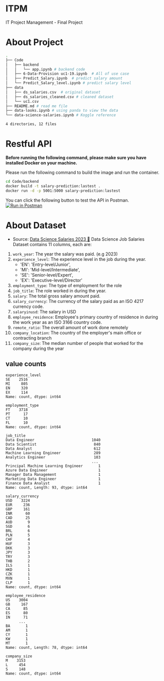 # ITPM
IT Project Management - Final Project

# About Project 

```bash  
.
├── Code
│   ├── backend
│   │   └── app.ipynb # backend code
│   ├── 6-Data-Provision uc1-19.ipynb  # All of use case 
│   ├── Predict_Salary.ipynb  # predict salary amount
│   └── Predict_Salary_level.ipynb # predict salary level 
├── data 
│   ├── ds_salaries.csv  # original dataset
│   ├── ds_salaries_cleaned.csv # cleaned dataset 
│   └── uc1.csv
├── README.md # read me file
├── data-looks.ipynb # using panda to view the data 
└── data-science-salaries.ipynb # Koggle reference 

4 directories, 12 files
```

# Restful API 
**Before running the following command, please make sure you have installed Docker on your machine.**

Please run the following command to build the image and run the container.
```bash
cd Code/backend
docker build -t salary-prediction:lastest .
docker run -d -p 5001:5000 salary-prediction:lastest
```

You can click the following button to test the API in Postman.
[![Run in Postman](https://run.pstmn.io/button.svg)](https://app.getpostman.com/run-collection/12377932-08167c1a-c3a5-42fb-acb6-d913245ed6d4?action=collection%2Ffork&source=rip_markdown&collection-url=entityId%3D12377932-08167c1a-c3a5-42fb-acb6-d913245ed6d4%26entityType%3Dcollection%26workspaceId%3D316e139b-7429-455d-895a-00c0ecfe3066)

# About Dataset
- Source: [Data Science Salaries 2023 💸](https://www.kaggle.com/datasets/arnabchaki/data-science-salaries-2023/data)
Data Science Job Salaries Dataset contains 11 columns, each are:
1. `work_year`: The year the salary was paid. (e.g 2023)
2. `experience_level`: The experience level in the job during the year.
    - 'EN': 'Entry-level/Junior',
    - 'MI': 'Mid-level/Intermediate',
    - 'SE': 'Senior-level/Expert',
    - 'EX': 'Executive-level/Director'
3. `employment_type`: The type of employment for the role
4. `job_title`: The role worked in during the year.
5. `salary`: The total gross salary amount paid.
6. `salary_currency`: The currency of the salary paid as an ISO 4217 currency code.
7. `salaryinusd`: The salary in USD
8. `employee_residence`: Employee's primary country of residence in during the work year as an ISO 3166 country code.
9.  `remote_ratio`: The overall amount of work done remotely
10. `company_location`: The country of the employer's main office or contracting branch
11. `company_size`: The median number of people that worked for the company during the year


## value counts

```console
experience_level
SE    2516
MI     805
EN     320
EX     114
Name: count, dtype: int64

employment_type
FT    3718
PT      17
CT      10
FL      10
Name: count, dtype: int64

job_title
Data Engineer                          1040
Data Scientist                          840
Data Analyst                            612
Machine Learning Engineer               289
Analytics Engineer                      103
                                       ... 
Principal Machine Learning Engineer       1
Azure Data Engineer                       1
Manager Data Management                   1
Marketing Data Engineer                   1
Finance Data Analyst                      1
Name: count, Length: 93, dtype: int64

salary_currency
USD    3224
EUR     236
GBP     161
INR      60
CAD      25
AUD       9
SGD       6
BRL       6
PLN       5
CHF       4
HUF       3
DKK       3
JPY       3
TRY       3
THB       2
ILS       1
HKD       1
CZK       1
MXN       1
CLP       1
Name: count, dtype: int64

employee_residence
US    3004
GB     167
CA      85
ES      80
IN      71
      ... 
BA       1
AM       1
CY       1
KW       1
MT       1
Name: count, Length: 78, dtype: int64

company_size
M    3153
L     454
S     148
Name: count, dtype: int64
```